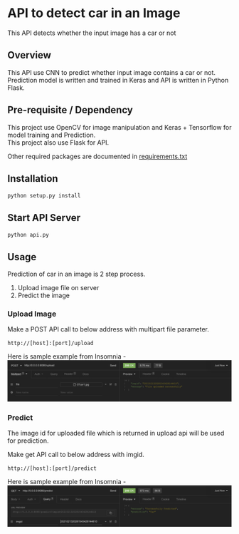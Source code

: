 # API to detect car in an Image
This API detects whether the input image has a car or not
  
## Overview
This API use CNN to predict whether input image contains a car or not.  
Prediction model is written and trained in Keras and API is written in Python Flask.
  
## Pre-requisite / Dependency
This project use OpenCV for image manipulation and Keras + Tensorflow for model training and Prediction.  
This project also use Flask for API.  
  
Other required packages are documented in [requirements.txt](https://github.com/shakeelansari63/car-detector-api/blob/main/requirements.txt)  
  
## Installation
```
python setup.py install
```  
  
## Start API Server
```
python api.py
```  
  
## Usage
Prediction of car in an image is 2 step process.  
1. Upload image file on server
2. Predict the image
  
### Upload Image
Make a POST API call to below address with multipart file parameter.
```
http://[host]:[port]/upload
```
  
Here is sample example from Insomnia  -  
![upload](https://github.com/shakeelansari63/car-detector-api/blob/main/screenshots/upload.png)  
  
### Predict
The image id for uploaded file which is returned in upload api will be used for prediction.  
  
Make get API call to below address with imgid.  
```
http://[host]:[port]/predict
```  
  
Here is sample example from Insomnia  -  
![predict](https://github.com/shakeelansari63/car-detector-api/blob/main/screenshots/predict.png)